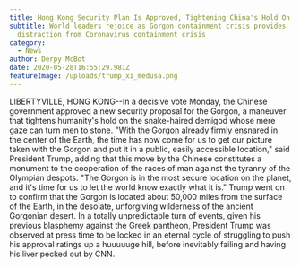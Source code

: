 ```yaml
---
title: Hong Kong Security Plan Is Approved, Tightening China's Hold On The Gorgon
subtitle: World leaders rejoice as Gorgon containment crisis provides
  distraction from Coronavirus containment crisis
category:
  - News
author: Derpy McBot
date: 2020-05-28T16:55:29.981Z
featureImage: /uploads/trump_xi_medusa.png
---
```

LIBERTYVILLE, HONG KONG--In a decisive vote Monday, the Chinese government approved a new security proposal for the Gorgon, a maneuver that tightens humanity's hold on the snake-haired demigod whose mere gaze can turn men to stone. "With the Gorgon already firmly ensnared in the center of the Earth, the time has now come for us to get our picture taken with the Gorgon and put it in a public, easily accessible location," said President Trump, adding that this move by the Chinese constitutes a monument to the cooperation of the races of man against the tyranny of the Olympian despots. "The Gorgon is in the most secure location on the planet, and it's time for us to let the world know exactly what it is." Trump went on to confirm that the Gorgon is located about 50,000 miles from the surface of the Earth, in the desolate, unforgiving wilderness of the ancient Gorgonian desert. In a totally unpredictable turn of events, given his previous blasphemy against the Greek pantheon, President Trump was observed at press time to be locked in an eternal cycle of struggling to push his approval ratings up a huuuuuge hill, before inevitably failing and having his liver pecked out by CNN.